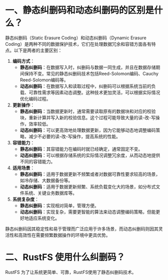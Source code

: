 # 一、静态纠删码和动态纠删码的区别是什么？


静态纠删码（Static Erasure Coding）和动态纠删码（Dynamic Erasure Coding）是两种不同的数据保护技术，它们在处理数据冗余和容错方面各有特点。以下是两者的主要区别：

1. **编码方式**：
   - **静态纠删码**：在数据写入时，纠删码与数据一同生成，并且在数据存储期间保持不变。常见的静态纠删码技术包括Reed-Solomon编码、Cauchy Reed-Solomon编码等。
   - **动态纠删码**：在数据写入和读取过程中，纠删码可以根据系统当前的负载、可靠性需求等因素动态调整。这种技术更加灵活，可以根据实际情况优化编码过程。
2. **更新操作**：
   - **静态纠删码**：当数据更新时，通常需要读取原有的数据块和对应的校验块，重新计算并写入新的校验信息。这个过程可能导致大量的读-改-写操作，效率较低。
   - **动态纠删码**：可以更高效地处理数据更新，因为它能够动态地调整编码策略，减少不必要的读-改-写操作，提高系统的性能。
3. **容错能力**：
   - **静态纠删码**：其容错能力在编码时就已经确定，通常固定不变。
   - **动态纠删码**：可以根据存储系统的实际情况调整冗余度，从而动态地提供不同的容错能力。
4. **适用场景**：
   - **静态纠删码**：适用于数据更新不频繁或者对数据可靠性要求较高的场景，如冷存储、大数据备份等。
   - **动态纠删码**：适用于数据更新频繁、系统负载变化大的场景，如分布式文件系统、关键业务数据库等。
5. **系统复杂度**：
   - **静态纠删码**：实现相对简单，管理方便。
   - **动态纠删码**：实现复杂，需要更智能的算法来动态调整编码策略，但能更好地适应系统变化。

静态纠删码因其稳定性和易于管理而广泛应用于许多场景，而动态纠删码则因其灵活性和高效性在需要频繁数据操作的环境中更具优势。

# 二、RustFS 使用什么纠删码？

RustFS 为了让系统更简单、可靠，RustFS使用了静态纠删码技术。



